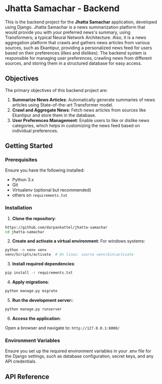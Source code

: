 # Jhatta Samachar - Backend

This is the backend project for the **Jhatta Samachar** application, developed using Django. Jhatta Samachar is a news summarization platform that would provide you with your preferred news's summary, using Transformers; a typical Neural Network Architecture. Also, it is a news aggregation platform that crawls and gathers news articles from various sources, such as Ekantipur, providing a personalized news feed for users based on their preferences (likes and dislikes). The backend system is responsible for managing user preferences, crawling news from different sources, and storing them in a structured database for easy access.

## Objectives

The primary objectives of this backend project are:

1. **Summarize News Articles**: Automatically generate summaries of news articles using State-of-the-art Transformer model.
2. **Crawl and Aggregate News**: Fetch news articles from sources like Ekantipur and store them in the database.
3. **User Preferences Management**: Enable users to like or dislike news categories, which helps in customizing the news feed based on individual preferences.

## Getting Started

### Prerequisites

Ensure you have the following installed:
- Python 3.x
- Git
- Virtualenv (optional but recommended)
- others on `requirements.txt`

### Installation

1. **Clone the repository**:

```bash
https://github.com/darpankattel/jhatta-samachar
cd jhatta-samachar
```

2. **Create and activate a virtual environment**:
For windows systems:

```bash
python -m venv venv
venv/Scripts/activate  # On linux: source venv\bin\activate
```

3. **Install required dependencies**:
```bash
pip install -r requirements.txt
```

4. **Apply migrations**:

```bash
python manage.py migrate
```


5. **Run the development server:**:

```bash
python manage.py runserver
```

6. **Access the application**:

Open a browser and navigate to: `http://127.0.0.1:8000/`

### Environment Variables

Ensure you set up the required environment variables in your .env file for the Django settings, such as database configuration, secret keys, and any API credentials.

## API Reference
